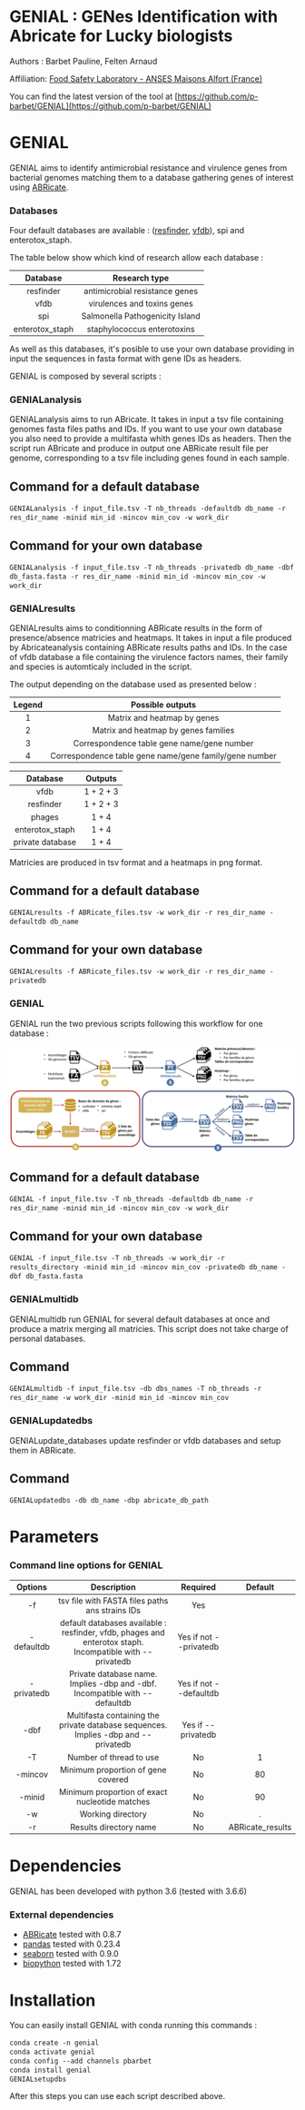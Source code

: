 GENIAL : GENes Identification with Abricate for Lucky biologists
================================================================

Authors : Barbet Pauline, Felten Arnaud

Affiliation: [Food Safety Laboratory - ANSES Maisons Alfort (France)](https://www.anses.fr/en/content/laboratory-food-safety-maisons-alfort-and-boulogne-sur-mer)

You can find the latest version of the tool at [https://github.com/p-barbet/GENIAL](https://github.com/p-barbet/GENIAL)


GENIAL
======

GENIAL aims to identify antimicrobial resistance and virulence genes from bacterial genomes matching them to a database gathering genes of interest using [ABRicate](https://github.com/tseemann/abricate).

### Databases

Four default databases are available : ([resfinder](https://cge.cbs.dtu.dk/services/ResFinder/), [vfdb](http://www.mgc.ac.cn/VFs/)), spi and enterotox_staph.

The table below show which kind of research allow each database :


|     Database    |           Research type          |
|:---------------:|:--------------------------------:|
|    resfinder    |  antimicrobial resistance genes  |
|       vfdb      |   virulences and toxins genes    |
|      spi        | Salmonella Pathogenicity Island  |
| enterotox_staph |   staphylococcus enterotoxins    |


As well as this databases, it's posible to use your own database providing in input the sequences in fasta format with gene IDs as headers.

GENIAL is composed by several scripts :

### GENIALanalysis

GENIALanalysis aims to run ABricate. It takes in input a tsv file containing genomes fasta files paths and IDs. If you want to use your own database you also need to provide a multifasta whith genes IDs as headers. Then the script run ABricate and produce in output one ABRicate result file per genome, corresponding to a tsv file including genes found in each sample.

## Command for a default database

	GENIALanalysis -f input_file.tsv -T nb_threads -defaultdb db_name -r res_dir_name -minid min_id -mincov min_cov -w work_dir

## Command for your own database
	
	GENIALanalysis -f input_file.tsv -T nb_threads -privatedb db_name -dbf db_fasta.fasta -r res_dir_name -minid min_id -mincov min_cov -w work_dir


### GENIALresults

GENIALresults aims to conditionning ABRicate results in the form of presence/absence matricies and heatmaps. It takes in input a file produced by Abricateanalysis containing ABRicate results paths and IDs. In the case of vfdb database a file containing the virulence factors names, their family and species is automticaly included in the script.

The output depending on the database used as presented below :

| Legend |                    Possible outputs                    |
|:------:|:------------------------------------------------------:|
|    1   |               Matrix and heatmap by genes              |
|    2   |          Matrix and heatmap by genes families          |
|    3   |       Correspondence table gene name/gene number       |
|    4   | Correspondence table gene name/gene family/gene number |


|     Database     |  Outputs  |
|:----------------:|:---------:|
|       vfdb       | 1 + 2 + 3 |
|     resfinder    | 1 + 2 + 3 |
|      phages      |   1 + 4   |
|  enterotox_staph |   1 + 4   |
| private database |   1 + 4   |


Matricies are produced in tsv format and a heatmaps in png format.

## Command for a default database

	GENIALresults -f ABRicate_files.tsv -w work_dir -r res_dir_name -defaultdb db_name

## Command for your own database

	GENIALresults -f ABRicate_files.tsv -w work_dir -r res_dir_name -privatedb


### GENIAL

GENIAL run the two previous scripts following this workflow for one database :

![](workflow.png?raw=true "script workflow")

## Command for a default database

	GENIAL -f input_file.tsv -T nb_threads -defaultdb db_name -r res_dir_name -minid min_id -mincov min_cov -w work_dir

## Command for your own database

	GENIAL -f input_file.tsv -T nb_threads -w work_dir -r results_directory -minid min_id -mincov min_cov -privatedb db_name -dbf db_fasta.fasta


### GENIALmultidb

GENIALmultidb run GENIAL for several default databases at once and produce a matrix merging all matricies. This script does not take charge of personal databases.

## Command

	GENIALmultidb -f input_file.tsv -db dbs_names -T nb_threads -r res_dir_name -w work_dir -minid min_id -mincov min_cov 


### GENIALupdatedbs

GENIALupdate_databases update resfinder or vfdb databases and setup them in ABRicate.

## Command

	GENIALupdatedbs -db db_name -dbp abricate_db_path


Parameters
==========

### Command line options for GENIAL


|  Options   |                                                              Description                                                              |        Required        |      Default     |
|:----------:|:-------------------------------------------------------------------------------------------------------------------------------------:|:----------------------:|:----------------:|
|     -f     |                                            tsv file with FASTA files paths ans strains IDs                                            |           Yes          |                  |
| -defaultdb |             default databases available : resfinder, vfdb, phages and enterotox staph. Incompatible with --privatedb                  | Yes if not --privatedb |                  |
| -privatedb |                              Private database name. Implies -dbp and -dbf. Incompatible with --defaultdb                              | Yes if not --defaultdb |                  |
|    -dbf    |                           Multifasta containing the private database sequences. Implies -dbp and --privatedb                          |   Yes if --privatedb   |                  |
|     -T     |                                                        Number of thread to use                                                        |           No           |         1        |
|   -mincov  |                                                   Minimum proportion of gene covered                                                  |           No           |        80        |
|   -minid   |                                             Minimum proportion of exact nucleotide matches                                            |           No           |        90        |
|     -w     |                                                           Working directory                                                           |           No           |         .        |
|     -r     |                                                         Results directory name                                                        |           No           | ABRicate_results |


Dependencies
============

GENIAL has been developed with python 3.6 (tested with 3.6.6)

### External dependencies

* [ABRicate](https://github.com/tseemann/abricate) tested with 0.8.7
* [pandas](https://pandas.pydata.org/) tested with 0.23.4
* [seaborn](https://seaborn.pydata.org/installing.html) tested with 0.9.0
* [biopython](https://biopython.org/wiki/Download) tested with 1.72


Installation
============

You can easily install GENIAL with conda running this commands :

	conda create -n genial
	conda activate genial
	conda config --add channels pbarbet
	conda install genial
	GENIALsetupdbs

After this steps you can use each script described above.


